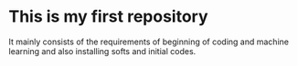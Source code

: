 # This is my first repository
It mainly consists of the requirements of beginning of coding and machine learning and also installing softs and initial codes.
